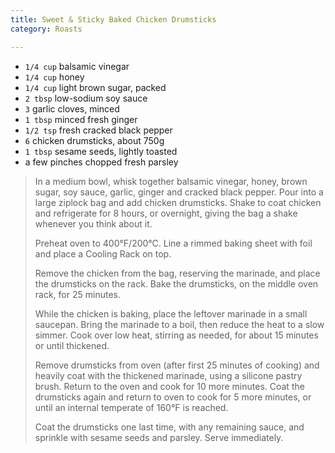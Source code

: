 ```yaml
---
title: Sweet & Sticky Baked Chicken Drumsticks 
category: Roasts

--- 
```

* `1/4 cup` balsamic vinegar
* `1/4 cup` honey
* `1/4 cup` light brown sugar, packed
* `2 tbsp` low-sodium soy sauce
* `3` garlic cloves, minced
* `1 tbsp` minced fresh ginger
* `1/2 tsp` fresh cracked black pepper
* `6` chicken drumsticks, about 750g
* `1 tbsp` sesame seeds, lightly toasted
* a few pinches chopped fresh parsley
 
> In a medium bowl, whisk together balsamic vinegar, honey, brown sugar, soy sauce, garlic, ginger and cracked black pepper. Pour into a large ziplock bag and add chicken drumsticks. Shake to coat chicken and refrigerate for 8 hours, or overnight, giving the bag a shake whenever you think about it.
>
> Preheat oven to 400°F/200°C. Line a rimmed baking sheet with foil and place a Cooling Rack on top.
>
> Remove the chicken from the bag, reserving the marinade, and place the drumsticks on the rack. Bake the drumsticks, on the middle oven rack, for 25 minutes.
>
> While the chicken is baking, place the leftover marinade in a small saucepan. Bring the marinade to a boil, then reduce the heat to a slow simmer. Cook over low heat, stirring as needed, for about 15 minutes or until thickened.
>
> Remove drumsticks from oven (after first 25 minutes of cooking) and heavily coat with the thickened marinade, using a silicone pastry brush. Return to the oven and cook for 10 more minutes. Coat the drumsticks again and return to oven to cook for 5 more minutes, or until an internal temperate of 160°F is reached.
>
> Coat the drumsticks one last time, with any remaining sauce, and sprinkle with sesame seeds and parsley. Serve immediately.

